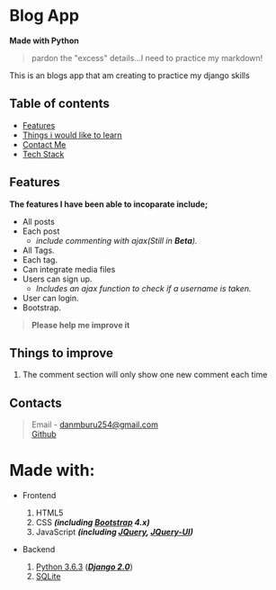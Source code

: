 # Blog App
__Made with Python__

>pardon the "excess" details...I need to practice my markdown!

This is an blogs app that am creating to practice my django skills

## Table of contents
* [Features](#features)
* [Things i would like to learn](#things-to-improve)
* [Contact Me](#contacts)
* [Tech Stack](#made-with)

## Features
__The features I have been able to incoparate include;__
* All posts
* Each post
    * *include commenting with ajax(Still in **Beta**).*
* All Tags.
* Each tag.
* Can integrate media files
* Users can sign up.
    * *Includes an ajax function to check if a username is taken.* 
* User can login.
* Bootstrap.


>**Please help me improve it**
## Things to improve
1. The comment section will only show one new comment each time

## Contacts
>Email - danmburu254@gmail.com  
>[Github](https://github.com/muremwa)


# Made with:
* Frontend
    1. HTML5
    2. CSS ***(including [Bootstrap](http://getbootstrap.com) 4.x)***
    3. JavaScript ***(including [JQuery](http://jquery.com), [JQuery-UI](http://jqueryui.com))***

* Backend
    1. [Python 3.6.3](https://python.org) ([***Django 2.0***](https://djangoproject.com  "Django website"))
    2. [SQLite](https://www.sqlite.org "SQLite website")